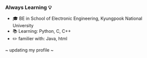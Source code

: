 ### Always Learning :bulb:


- :mortar_board: BE in School of Electronic Engineering, Kyungpook National University
- :books: Learning: Python, C, C++
- :pencil2: familier with: Java, html

~ updating my profile ~


<!--
**kang-my/kang-my** is a ✨ _special_ ✨ repository because its `README.md` (this file) appears on your GitHub profile.

Here are some ideas to get you started:

- 🔭 I’m currently working on ...
- 🌱 I’m currently learning ...
- 👯 I’m looking to collaborate on ...
- 🤔 I’m looking for help with ...
- 💬 Ask me about ...
- 📫 How to reach me: ...
- 😄 Pronouns: ...
- ⚡ Fun fact: ...
-->
